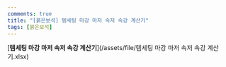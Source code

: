 ```yaml
---
comments: true
title: "[붉은보석] 템세팅 마강 마저 속저 속강 계산기"
tags: [붉은보석]
---
```


[**템세팅 마강 마저 속저 속강 계산기**](/assets/file/템세팅 마강 마저 속저 속강 계산기.xlsx)